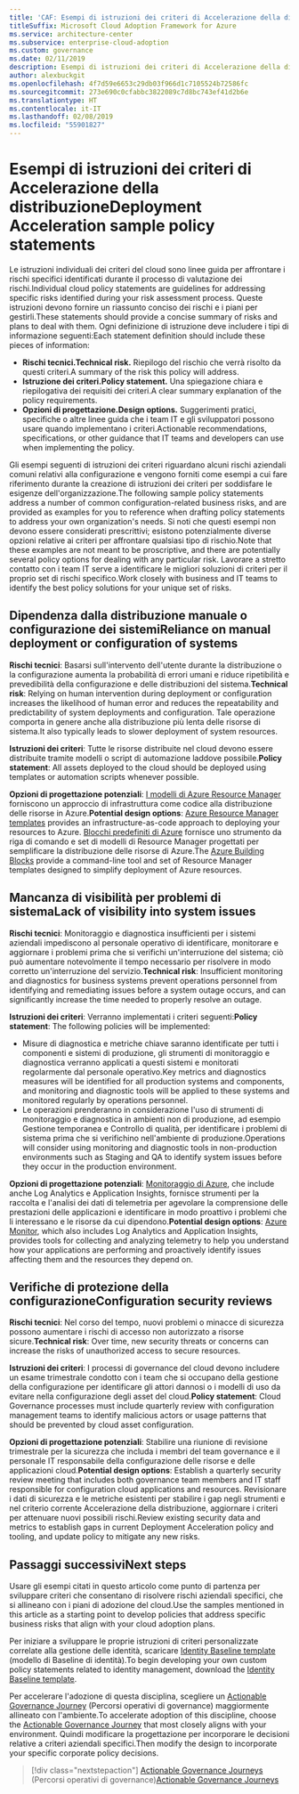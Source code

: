 ```yaml
---
title: 'CAF: Esempi di istruzioni dei criteri di Accelerazione della distribuzione'
titleSuffix: Microsoft Cloud Adoption Framework for Azure
ms.service: architecture-center
ms.subservice: enterprise-cloud-adoption
ms.custom: governance
ms.date: 02/11/2019
description: Esempi di istruzioni dei criteri di Accelerazione della distribuzione
author: alexbuckgit
ms.openlocfilehash: 4f7d59e6653c29db03f966d1c7105524b72586fc
ms.sourcegitcommit: 273e690c0cfabbc3822089c7d8bc743ef41d2b6e
ms.translationtype: HT
ms.contentlocale: it-IT
ms.lasthandoff: 02/08/2019
ms.locfileid: "55901827"
---
```

# <a name="deployment-acceleration-sample-policy-statements"></a><span data-ttu-id="08e6e-103">Esempi di istruzioni dei criteri di Accelerazione della distribuzione</span><span class="sxs-lookup"><span data-stu-id="08e6e-103">Deployment Acceleration sample policy statements</span></span>

<span data-ttu-id="08e6e-104">Le istruzioni individuali dei criteri del cloud sono linee guida per affrontare i rischi specifici identificati durante il processo di valutazione dei rischi.</span><span class="sxs-lookup"><span data-stu-id="08e6e-104">Individual cloud policy statements are guidelines for addressing specific risks identified during your risk assessment process.</span></span> <span data-ttu-id="08e6e-105">Queste istruzioni devono fornire un riassunto conciso dei rischi e i piani per gestirli.</span><span class="sxs-lookup"><span data-stu-id="08e6e-105">These statements should provide a concise summary of risks and plans to deal with them.</span></span> <span data-ttu-id="08e6e-106">Ogni definizione di istruzione deve includere i tipi di informazione seguenti:</span><span class="sxs-lookup"><span data-stu-id="08e6e-106">Each statement definition should include these pieces of information:</span></span>

- <span data-ttu-id="08e6e-107">**Rischi tecnici.**</span><span class="sxs-lookup"><span data-stu-id="08e6e-107">**Technical risk.**</span></span> <span data-ttu-id="08e6e-108">Riepilogo del rischio che verrà risolto da questi criteri.</span><span class="sxs-lookup"><span data-stu-id="08e6e-108">A summary of the risk this policy will address.</span></span>
- <span data-ttu-id="08e6e-109">**Istruzione dei criteri.**</span><span class="sxs-lookup"><span data-stu-id="08e6e-109">**Policy statement.**</span></span> <span data-ttu-id="08e6e-110">Una spiegazione chiara e riepilogativa dei requisiti dei criteri.</span><span class="sxs-lookup"><span data-stu-id="08e6e-110">A clear summary explanation of the policy requirements.</span></span>
- <span data-ttu-id="08e6e-111">**Opzioni di progettazione.**</span><span class="sxs-lookup"><span data-stu-id="08e6e-111">**Design options.**</span></span> <span data-ttu-id="08e6e-112">Suggerimenti pratici, specifiche o altre linee guida che i team IT e gli sviluppatori possono usare quando implementano i criteri.</span><span class="sxs-lookup"><span data-stu-id="08e6e-112">Actionable recommendations, specifications, or other guidance that IT teams and developers can use when implementing the policy.</span></span>

<span data-ttu-id="08e6e-113">Gli esempi seguenti di istruzioni dei criteri riguardano alcuni rischi aziendali comuni relativi alla configurazione e vengono forniti come esempi a cui fare riferimento durante la creazione di istruzioni dei criteri per soddisfare le esigenze dell'organizzazione.</span><span class="sxs-lookup"><span data-stu-id="08e6e-113">The following sample policy statements address a number of common configuration-related business risks, and are provided as examples for you to reference when drafting policy statements to address your own organization's needs.</span></span> <span data-ttu-id="08e6e-114">Si noti che questi esempi non devono essere considerati prescrittivi; esistono potenzialmente diverse opzioni relative ai criteri per affrontare qualsiasi tipo di rischio.</span><span class="sxs-lookup"><span data-stu-id="08e6e-114">Note that these examples are not meant to be proscriptive, and there are potentially several policy options for dealing with any particular risk.</span></span> <span data-ttu-id="08e6e-115">Lavorare a stretto contatto con i team IT serve a identificare le migliori soluzioni di criteri per il proprio set di rischi specifico.</span><span class="sxs-lookup"><span data-stu-id="08e6e-115">Work closely with business and IT teams to identify the best policy solutions for your unique set of risks.</span></span>

## <a name="reliance-on-manual-deployment-or-configuration-of-systems"></a><span data-ttu-id="08e6e-116">Dipendenza dalla distribuzione manuale o configurazione dei sistemi</span><span class="sxs-lookup"><span data-stu-id="08e6e-116">Reliance on manual deployment or configuration of systems</span></span>

<span data-ttu-id="08e6e-117">**Rischi tecnici**: Basarsi sull'intervento dell'utente durante la distribuzione o la configurazione aumenta la probabilità di errori umani e riduce ripetibilità e prevedibilità della configurazione e delle distribuzioni del sistema.</span><span class="sxs-lookup"><span data-stu-id="08e6e-117">**Technical risk**: Relying on human intervention during deployment or configuration increases the likelihood of human error and reduces the repeatability and predictability of system deployments and configuration.</span></span> <span data-ttu-id="08e6e-118">Tale operazione comporta in genere anche alla distribuzione più lenta delle risorse di sistema.</span><span class="sxs-lookup"><span data-stu-id="08e6e-118">It also typically leads to slower deployment of system resources.</span></span>

<span data-ttu-id="08e6e-119">**Istruzioni dei criteri**: Tutte le risorse distribuite nel cloud devono essere distribuite tramite modelli o script di automazione laddove possibile.</span><span class="sxs-lookup"><span data-stu-id="08e6e-119">**Policy statement**: All assets deployed to the cloud should be deployed using templates or automation scripts whenever possible.</span></span>

<span data-ttu-id="08e6e-120">**Opzioni di progettazione potenziali**: [I modelli di Azure Resource Manager](/azure/azure-resource-manager/resource-group-overview#template-deployment) forniscono un approccio di infrastruttura come codice alla distribuzione delle risorse in Azure.</span><span class="sxs-lookup"><span data-stu-id="08e6e-120">**Potential design options**: [Azure Resource Manager templates](/azure/azure-resource-manager/resource-group-overview#template-deployment) provides an infrastructure-as-code approach to deploying your resources to Azure.</span></span> <span data-ttu-id="08e6e-121">[Blocchi predefiniti di Azure](https://github.com/mspnp/template-building-blocks/wiki) fornisce uno strumento da riga di comando e set di modelli di Resource Manager progettati per semplificare la distribuzione delle risorse di Azure.</span><span class="sxs-lookup"><span data-stu-id="08e6e-121">The [Azure Building Blocks](https://github.com/mspnp/template-building-blocks/wiki) provide a command-line tool and set of Resource Manager templates designed to simplify deployment of Azure resources.</span></span>

## <a name="lack-of-visibility-into-system-issues"></a><span data-ttu-id="08e6e-122">Mancanza di visibilità per problemi di sistema</span><span class="sxs-lookup"><span data-stu-id="08e6e-122">Lack of visibility into system issues</span></span>

<span data-ttu-id="08e6e-123">**Rischi tecnici**: Monitoraggio e diagnostica insufficienti per i sistemi aziendali impediscono al personale operativo di identificare, monitorare e aggiornare i problemi prima che si verifichi un'interruzione del sistema; ciò può aumentare notevolmente il tempo necessario per risolvere in modo corretto un'interruzione del servizio.</span><span class="sxs-lookup"><span data-stu-id="08e6e-123">**Technical risk**: Insufficient monitoring and diagnostics for business systems prevent operations personnel from identifying and remediating issues before a system outage occurs, and can significantly increase the time needed to properly resolve an outage.</span></span>

<span data-ttu-id="08e6e-124">**Istruzioni dei criteri**: Verranno implementati i criteri seguenti:</span><span class="sxs-lookup"><span data-stu-id="08e6e-124">**Policy statement**: The following policies will be implemented:</span></span>

- <span data-ttu-id="08e6e-125">Misure di diagnostica e metriche chiave saranno identificate per tutti i componenti e sistemi di produzione, gli strumenti di monitoraggio e diagnostica verranno applicati a questi sistemi e monitorati regolarmente dal personale operativo.</span><span class="sxs-lookup"><span data-stu-id="08e6e-125">Key metrics and diagnostics measures will be identified for all production systems and components, and monitoring and diagnostic tools will be applied to these systems and monitored regularly by operations personnel.</span></span>
- <span data-ttu-id="08e6e-126">Le operazioni prenderanno in considerazione l'uso di strumenti di monitoraggio e diagnostica in ambienti non di produzione, ad esempio Gestione temporanea e Controllo di qualità, per identificare i problemi di sistema prima che si verifichino nell'ambiente di produzione.</span><span class="sxs-lookup"><span data-stu-id="08e6e-126">Operations will consider using monitoring and diagnostic tools in non-production environments such as Staging and QA to identify system issues before they occur in the production environment.</span></span>

<span data-ttu-id="08e6e-127">**Opzioni di progettazione potenziali**: [Monitoraggio di Azure](/azure/azure-monitor/), che include anche Log Analytics e Application Insights, fornisce strumenti per la raccolta e l'analisi dei dati di telemetria per agevolare la comprensione delle prestazioni delle applicazioni e identificare in modo proattivo i problemi che li interessano e le risorse da cui dipendono.</span><span class="sxs-lookup"><span data-stu-id="08e6e-127">**Potential design options**: [Azure Monitor](/azure/azure-monitor/), which also includes Log Analytics and Application Insights, provides tools for collecting and analyzing telemetry to help you understand how your applications are performing and proactively identify issues affecting them and the resources they depend on.</span></span>

## <a name="configuration-security-reviews"></a><span data-ttu-id="08e6e-128">Verifiche di protezione della configurazione</span><span class="sxs-lookup"><span data-stu-id="08e6e-128">Configuration security reviews</span></span>

<span data-ttu-id="08e6e-129">**Rischi tecnici**: Nel corso del tempo, nuovi problemi o minacce di sicurezza possono aumentare i rischi di accesso non autorizzato a risorse sicure.</span><span class="sxs-lookup"><span data-stu-id="08e6e-129">**Technical risk**: Over time, new security threats or concerns can increase the risks of unauthorized access to secure resources.</span></span>

<span data-ttu-id="08e6e-130">**Istruzioni dei criteri**: I processi di governance del cloud devono includere un esame trimestrale condotto con i team che si occupano della gestione della configurazione per identificare gli attori dannosi o i modelli di uso da evitare nella configurazione degli asset del cloud.</span><span class="sxs-lookup"><span data-stu-id="08e6e-130">**Policy statement**: Cloud Governance processes must include quarterly review with configuration management teams to identify malicious actors or usage patterns that should be prevented by cloud asset configuration.</span></span>

<span data-ttu-id="08e6e-131">**Opzioni di progettazione potenziali**: Stabilire una riunione di revisione trimestrale per la sicurezza che includa i membri del team governance e il personale IT responsabile della configurazione delle risorse e delle applicazioni cloud.</span><span class="sxs-lookup"><span data-stu-id="08e6e-131">**Potential design options**: Establish a quarterly security review meeting that includes both governance team members and IT staff responsible for configuration cloud applications and resources.</span></span> <span data-ttu-id="08e6e-132">Revisionare i dati di sicurezza e le metriche esistenti per stabilire i gap negli strumenti e nel criterio corrente Accelerazione della distribuzione, aggiornare i criteri per attenuare nuovi possibili rischi.</span><span class="sxs-lookup"><span data-stu-id="08e6e-132">Review existing security data and metrics to establish gaps in current Deployment Acceleration policy and tooling, and update policy to mitigate any new risks.</span></span>

## <a name="next-steps"></a><span data-ttu-id="08e6e-133">Passaggi successivi</span><span class="sxs-lookup"><span data-stu-id="08e6e-133">Next steps</span></span>

<span data-ttu-id="08e6e-134">Usare gli esempi citati in questo articolo come punto di partenza per sviluppare criteri che consentano di risolvere rischi aziendali specifici, che si allineano con i piani di adozione del cloud.</span><span class="sxs-lookup"><span data-stu-id="08e6e-134">Use the samples mentioned in this article as a starting point to develop policies that address specific business risks that align with your cloud adoption plans.</span></span>

<span data-ttu-id="08e6e-135">Per iniziare a sviluppare le proprie istruzioni di criteri personalizzate correlate alla gestione delle identità, scaricare [Identity Baseline template](template.md) (modello di Baseline di identità).</span><span class="sxs-lookup"><span data-stu-id="08e6e-135">To begin developing your own custom policy statements related to identity management, download the [Identity Baseline template](template.md).</span></span>

<span data-ttu-id="08e6e-136">Per accelerare l'adozione di questa disciplina, scegliere un [Actionable Governance Journey](../journeys/overview.md) (Percorsi operativi di governance) maggiormente allineato con l'ambiente.</span><span class="sxs-lookup"><span data-stu-id="08e6e-136">To accelerate adoption of this discipline, choose the [Actionable Governance Journey](../journeys/overview.md) that most closely aligns with your environment.</span></span> <span data-ttu-id="08e6e-137">Quindi modificare la progettazione per incorporare le decisioni relative a criteri aziendali specifici.</span><span class="sxs-lookup"><span data-stu-id="08e6e-137">Then modify the design to incorporate your specific corporate policy decisions.</span></span>

> [!div class="nextstepaction"]
> <span data-ttu-id="08e6e-138">[Actionable Governance Journeys](../journeys/overview.md) (Percorsi operativi di governance)</span><span class="sxs-lookup"><span data-stu-id="08e6e-138">[Actionable Governance Journeys](../journeys/overview.md)</span></span>